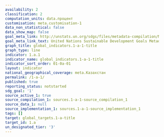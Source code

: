 ```yaml
---
availability: 2
classification: 2
computation_units: data.процент
customisation: meta.customisation-1
data_non_statistical: false
data_show_map: false
goal_meta_link: http://unstats.un.org/sdgs/files/metadata-compilation/Metadata-Goal-1.pdf
goal_meta_link_text: United Nations Sustainable Development Goals Metadata (pdf 894kB)
graph_title: global_indicators.1-a-1-title
graph_type: line
indicator: 1.a.1
indicator_name: global_indicators.1-a-1-title
indicator_sort_order: 01-0a-01
layout: indicator
national_geographical_coverage: meta.Казахстан
permalink: /1-a-1/
published: true
reporting_status: notstarted
sdg_goal: '1'
source_active_1: true
source_compilation_1: sources.1-a-1-source_compilation_1
source_data_1: null
source_implementation_1: sources.1-a-1-source_implementation_1
tags: []
target: global_targets.1-a-title
target_id: 1.a
un_designated_tier: '3'
---
```

